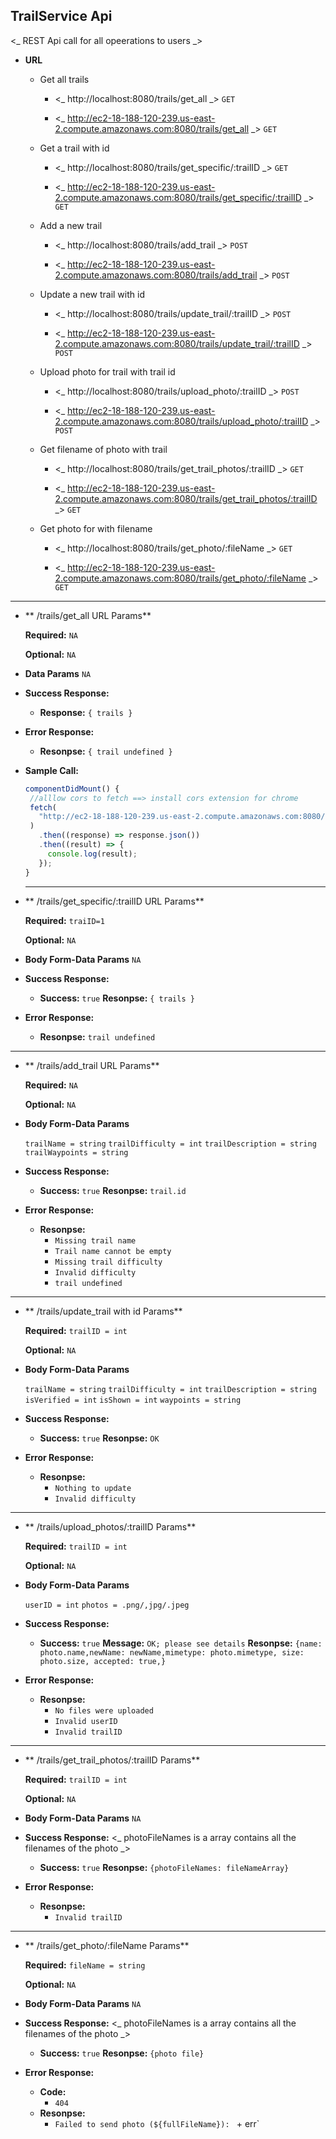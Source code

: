 **TrailService Api**
----
  <_ REST Api call for all opeerations to users _>

* **URL**

  * Get all trails
    * <_ http://localhost:8080/trails/get_all _>  `GET` 

    * <_ http://ec2-18-188-120-239.us-east-2.compute.amazonaws.com:8080/trails/get_all _> `GET` 
  
  * Get a trail with id 
    * <_ http://localhost:8080/trails/get_specific/:trailID _> `GET` 
  
    * <_ http://ec2-18-188-120-239.us-east-2.compute.amazonaws.com:8080/trails/get_specific/:trailID _> `GET` 
  
  * Add a new trail
    * <_ http://localhost:8080/trails/add_trail _>  `POST` 
  
    * <_ http://ec2-18-188-120-239.us-east-2.compute.amazonaws.com:8080/trails/add_trail _>  `POST` 
    
  * Update a new trail with id 
    * <_ http://localhost:8080/trails/update_trail/:trailID _>  `POST` 
  
    * <_ http://ec2-18-188-120-239.us-east-2.compute.amazonaws.com:8080/trails/update_trail/:trailID _>  `POST`  
  
  * Upload photo for trail with trail id 
    * <_ http://localhost:8080/trails/upload_photo/:trailID _>  `POST` 
  
    * <_ http://ec2-18-188-120-239.us-east-2.compute.amazonaws.com:8080/trails/upload_photo/:trailID _>  `POST` 
 
  * Get filename of photo with trail 
    * <_ http://localhost:8080/trails/get_trail_photos/:trailID _>  `GET`
  
    * <_ http://ec2-18-188-120-239.us-east-2.compute.amazonaws.com:8080/trails/get_trail_photos/:trailID _>  `GET`     
 
  * Get photo for with filename 
    * <_ http://localhost:8080/trails/get_photo/:fileName _>  `GET` 
  
    * <_ http://ec2-18-188-120-239.us-east-2.compute.amazonaws.com:8080/trails/get_photo/:fileName _>  `GET` 
***************************************************************************************************************************

* ** /trails/get_all URL Params**
     
   **Required:**
   `NA`

   **Optional:**
    `NA`
    
* **Data Params**
    `NA`

* **Success Response:**

  * **Response:** `{ trails }`
 
* **Error Response:**

  * **Resonpse:** `{ trail undefined }`

* **Sample Call:**

   ```javascript
  componentDidMount() {
    //alllow cors to fetch ==> install cors extension for chrome
    fetch(
      "http://ec2-18-188-120-239.us-east-2.compute.amazonaws.com:8080/trails/get_all"
    )
      .then((response) => response.json())
      .then((result) => {
        console.log(result);
      });
  }
  ```
  ****************************************************************************************************************************
 
 * ** /trails/get_specific/:trailID URL Params**
     
   **Required:**
   `traiID=1`

   **Optional:**
    `NA`
    
* **Body Form-Data Params**
    `NA`
* **Success Response:**

  * **Success:** `true`
    **Resonpse:** `{ trails }`
 
* **Error Response:**

  * **Resonpse:** 
    `trail undefined`  
    
 ***************************************************************************************************************************
 
 * ** /trails/add_trail URL Params**
     
   **Required:**
   `NA`

   **Optional:**
    `NA`
    
* **Body Form-Data Params**
  
    `trailName = string`
    `trailDifficulty = int`
    `trailDescription = string`
    `trailWaypoints = string`
    
* **Success Response:**

  * **Success:** `true`
    **Resonpse:** `trail.id`
 
* **Error Response:**

  * **Resonpse:** 
    * `Missing trail name`  
    * `Trail name cannot be empty` 
    * `Missing trail difficulty`  
    * `Invalid difficulty` 
    * `trail undefined`
    
 ***************************************************************************************************************************
 
 * ** /trails/update_trail with id Params**
     
   **Required:**
   `trailID = int`

   **Optional:**
    `NA`
    
* **Body Form-Data Params**
  
    `trailName = string`
    `trailDifficulty = int`
    `trailDescription = string`
    `isVerified = int`
    `isShown = int`
    `waypoints = string`
    
* **Success Response:**

  * **Success:** `true`
    **Resonpse:** `OK`
 
* **Error Response:**

  * **Resonpse:** 
    * `Nothing to update`  
    * `Invalid difficulty` 
  
***************************************************************************************************************************
 
 * ** /trails/upload_photos/:trailID Params**
     
   **Required:**
   `trailID = int`

   **Optional:**
    `NA`
    
* **Body Form-Data Params**
  
    `userID = int`
    `photos = .png/,jpg/.jpeg`

    
* **Success Response:**

  * **Success:** `true`
    **Message:** `OK; please see details`
    **Resonpse:** `{name: photo.name,newName: newName,mimetype: photo.mimetype, size: photo.size, accepted: true,}`
 
* **Error Response:**

  * **Resonpse:** 
    * `No files were uploaded`  
    * `Invalid userID` 
    * `Invalid trailID` 

***************************************************************************************************************************
 
 * ** /trails/get_trail_photos/:trailID Params**
     
   **Required:**
   `trailID = int`

   **Optional:**
    `NA`
    
* **Body Form-Data Params**
    `NA`

* **Success Response:**
<_ photoFileNames is a array contains all the filenames of the photo _>
  * **Success:** `true`
    **Resonpse:** `{photoFileNames: fileNameArray}`
 
* **Error Response:**

  * **Resonpse:** 
    * `Invalid trailID` 

***************************************************************************************************************************
 
 * ** /trails/get_photo/:fileName Params**
     
   **Required:**
   `fileName = string`

   **Optional:**
    `NA`
    
* **Body Form-Data Params**
    `NA`

* **Success Response:**
<_ photoFileNames is a array contains all the filenames of the photo _>
  * **Success:** `true`
    **Resonpse:** `{photo file}`
 
* **Error Response:**
  * **Code:** 
    * `404` 
  * **Resonpse:** 
    * `Failed to send photo (${fullFileName}): ` + err` 
